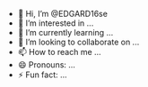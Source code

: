 - 👋 Hi, I’m @EDGARD16se
- 👀 I’m interested in ...
- 🌱 I’m currently learning ...
- 💞️ I’m looking to collaborate on ...
- 📫 How to reach me ...
- 😄 Pronouns: ...
- ⚡ Fun fact: ...

<!---
EDGARD16se/EDGARD16se is a ✨ special ✨ repository because its `README.md` (this file) appears on your GitHub profile.
You can click the Preview link to take a look at your changes.
--->
